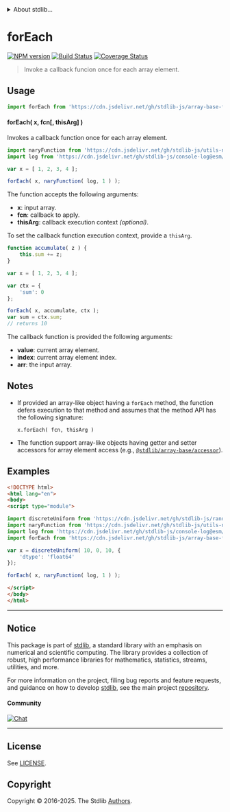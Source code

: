 <!--

@license Apache-2.0

Copyright (c) 2025 The Stdlib Authors.

Licensed under the Apache License, Version 2.0 (the "License");
you may not use this file except in compliance with the License.
You may obtain a copy of the License at

   http://www.apache.org/licenses/LICENSE-2.0

Unless required by applicable law or agreed to in writing, software
distributed under the License is distributed on an "AS IS" BASIS,
WITHOUT WARRANTIES OR CONDITIONS OF ANY KIND, either express or implied.
See the License for the specific language governing permissions and
limitations under the License.

-->


<details>
  <summary>
    About stdlib...
  </summary>
  <p>We believe in a future in which the web is a preferred environment for numerical computation. To help realize this future, we've built stdlib. stdlib is a standard library, with an emphasis on numerical and scientific computation, written in JavaScript (and C) for execution in browsers and in Node.js.</p>
  <p>The library is fully decomposable, being architected in such a way that you can swap out and mix and match APIs and functionality to cater to your exact preferences and use cases.</p>
  <p>When you use stdlib, you can be absolutely certain that you are using the most thorough, rigorous, well-written, studied, documented, tested, measured, and high-quality code out there.</p>
  <p>To join us in bringing numerical computing to the web, get started by checking us out on <a href="https://github.com/stdlib-js/stdlib">GitHub</a>, and please consider <a href="https://opencollective.com/stdlib">financially supporting stdlib</a>. We greatly appreciate your continued support!</p>
</details>

# forEach

[![NPM version][npm-image]][npm-url] [![Build Status][test-image]][test-url] [![Coverage Status][coverage-image]][coverage-url] <!-- [![dependencies][dependencies-image]][dependencies-url] -->

> Invoke a callback funcion once for each array element.

<!-- Section to include introductory text. Make sure to keep an empty line after the intro `section` element and another before the `/section` close. -->

<section class="intro">

</section>

<!-- /.intro -->

<!-- Package usage documentation. -->



<section class="usage">

## Usage

```javascript
import forEach from 'https://cdn.jsdelivr.net/gh/stdlib-js/array-base-for-each@esm/index.mjs';
```

#### forEach( x, fcn\[, thisArg] )

Invokes a callback function once for each array element.

```javascript
import naryFunction from 'https://cdn.jsdelivr.net/gh/stdlib-js/utils-nary-function@esm/index.mjs';
import log from 'https://cdn.jsdelivr.net/gh/stdlib-js/console-log@esm/index.mjs';

var x = [ 1, 2, 3, 4 ];

forEach( x, naryFunction( log, 1 ) );
```

The function accepts the following arguments:

-   **x**: input array.
-   **fcn**: callback to apply.
-   **thisArg**: callback execution context _(optional)_.

To set the callback function execution context, provide a `thisArg`.

<!-- eslint-disable no-invalid-this -->

```javascript
function accumulate( z ) {
    this.sum += z;
}

var x = [ 1, 2, 3, 4 ];

var ctx = {
    'sum': 0
};

forEach( x, accumulate, ctx );
var sum = ctx.sum;
// returns 10
```

The callback function is provided the following arguments:

-   **value**: current array element.
-   **index**: current array element index.
-   **arr**: the input array.

</section>

<!-- /.usage -->

<!-- Package usage notes. Make sure to keep an empty line after the `section` element and another before the `/section` close. -->

<section class="notes">

## Notes

-   If provided an array-like object having a `forEach` method, the function defers execution to that method and assumes that the method API has the following signature:

    ```text
    x.forEach( fcn, thisArg )
    ```

-   The function support array-like objects having getter and setter accessors for array element access (e.g., [`@stdlib/array-base/accessor`][@stdlib/array/base/accessor]).

</section>

<!-- /.notes -->

<!-- Package usage examples. -->

<section class="examples">

## Examples

<!-- eslint no-undef: "error" -->

```html
<!DOCTYPE html>
<html lang="en">
<body>
<script type="module">

import discreteUniform from 'https://cdn.jsdelivr.net/gh/stdlib-js/random-array-discrete-uniform@esm/index.mjs';
import naryFunction from 'https://cdn.jsdelivr.net/gh/stdlib-js/utils-nary-function@esm/index.mjs';
import log from 'https://cdn.jsdelivr.net/gh/stdlib-js/console-log@esm/index.mjs';
import forEach from 'https://cdn.jsdelivr.net/gh/stdlib-js/array-base-for-each@esm/index.mjs';

var x = discreteUniform( 10, 0, 10, {
    'dtype': 'float64'
});

forEach( x, naryFunction( log, 1 ) );

</script>
</body>
</html>
```

</section>

<!-- /.examples -->

<!-- Section to include cited references. If references are included, add a horizontal rule *before* the section. Make sure to keep an empty line after the `section` element and another before the `/section` close. -->

<section class="references">

</section>

<!-- /.references -->

<!-- Section for related `stdlib` packages. Do not manually edit this section, as it is automatically populated. -->

<section class="related">

</section>

<!-- /.related -->

<!-- Section for all links. Make sure to keep an empty line after the `section` element and another before the `/section` close. -->


<section class="main-repo" >

* * *

## Notice

This package is part of [stdlib][stdlib], a standard library with an emphasis on numerical and scientific computing. The library provides a collection of robust, high performance libraries for mathematics, statistics, streams, utilities, and more.

For more information on the project, filing bug reports and feature requests, and guidance on how to develop [stdlib][stdlib], see the main project [repository][stdlib].

#### Community

[![Chat][chat-image]][chat-url]

---

## License

See [LICENSE][stdlib-license].


## Copyright

Copyright &copy; 2016-2025. The Stdlib [Authors][stdlib-authors].

</section>

<!-- /.stdlib -->

<!-- Section for all links. Make sure to keep an empty line after the `section` element and another before the `/section` close. -->

<section class="links">

[npm-image]: http://img.shields.io/npm/v/@stdlib/array-base-for-each.svg
[npm-url]: https://npmjs.org/package/@stdlib/array-base-for-each

[test-image]: https://github.com/stdlib-js/array-base-for-each/actions/workflows/test.yml/badge.svg?branch=main
[test-url]: https://github.com/stdlib-js/array-base-for-each/actions/workflows/test.yml?query=branch:main

[coverage-image]: https://img.shields.io/codecov/c/github/stdlib-js/array-base-for-each/main.svg
[coverage-url]: https://codecov.io/github/stdlib-js/array-base-for-each?branch=main

<!--

[dependencies-image]: https://img.shields.io/david/stdlib-js/array-base-for-each.svg
[dependencies-url]: https://david-dm.org/stdlib-js/array-base-for-each/main

-->

[chat-image]: https://img.shields.io/gitter/room/stdlib-js/stdlib.svg
[chat-url]: https://app.gitter.im/#/room/#stdlib-js_stdlib:gitter.im

[stdlib]: https://github.com/stdlib-js/stdlib

[stdlib-authors]: https://github.com/stdlib-js/stdlib/graphs/contributors

[umd]: https://github.com/umdjs/umd
[es-module]: https://developer.mozilla.org/en-US/docs/Web/JavaScript/Guide/Modules

[deno-url]: https://github.com/stdlib-js/array-base-for-each/tree/deno
[deno-readme]: https://github.com/stdlib-js/array-base-for-each/blob/deno/README.md
[umd-url]: https://github.com/stdlib-js/array-base-for-each/tree/umd
[umd-readme]: https://github.com/stdlib-js/array-base-for-each/blob/umd/README.md
[esm-url]: https://github.com/stdlib-js/array-base-for-each/tree/esm
[esm-readme]: https://github.com/stdlib-js/array-base-for-each/blob/esm/README.md
[branches-url]: https://github.com/stdlib-js/array-base-for-each/blob/main/branches.md

[stdlib-license]: https://raw.githubusercontent.com/stdlib-js/array-base-for-each/main/LICENSE

[@stdlib/array/base/accessor]: https://github.com/stdlib-js/array-base-accessor/tree/esm

</section>

<!-- /.links -->
